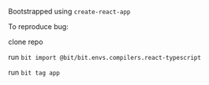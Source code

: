 Bootstrapped using `create-react-app`

To reproduce bug:

clone repo

run `bit import @bit/bit.envs.compilers.react-typescript`

run `bit tag app`
